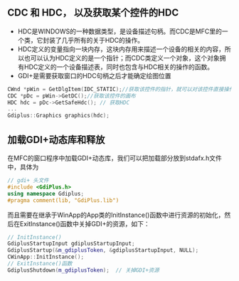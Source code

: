 ## CDC 和 HDC， 以及获取某个控件的HDC
- HDC是WINDOWS的一种数据类型，是设备描述句柄。而CDC是MFC里的一个类，它封装了几乎所有的关于HDC的操作。
- HDC定义的变量指向一块内存，这块内存用来描述一个设备的相关的内容，所以也可以认为HDC定义的是一个指针；而CDC类定义一个对象，这个对象拥有HDC定义的一个设备描述表，同时也包含与HDC相关的操作的函数。  
- GDI+是需要获取窗口的HDC句柄之后才能确定绘图位置

```c++
CWnd *pWin = GetDlgItem(IDC_STATIC);//获取该控件的指针，就可以对该控件直接操作了
CDC *pDc = pWin->GetDC();//获取该控件的画布
HDC hdc = pDc->GetSafeHdc(); // 获取HDC
...
Gdiplus::Graphics graphics(hdc);
```


## 加载GDI+动态库和释放
在MFC的窗口程序中加载GDI+动态库，我们可以把加载部分放到stdafx.h文件中，具体为
```C++
// gdi+ 头文件
#include <GdiPlus.h> 
using namespace Gdiplus;
#pragma comment(lib, "GdiPlus.lib") 
```
而且需要在继承于WinApp的App类的InitInstance()函数中进行资源的初始化，然后在ExitInstance()函数中关掉GDI+的资源，如下：
```C++
// InitInstance()
GdiplusStartupInput gdiplusStartupInput;
GdiplusStartup(&m_gdiplusToken, &gdiplusStartupInput, NULL);
CWinApp::InitInstance();
// ExitInstance()函数
GdiplusShutdown(m_gdiplusToken);  // 关掉GDI+资源
```

